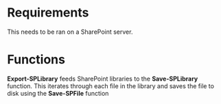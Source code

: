 # Requirements

This needs to be ran on a SharePoint server.

# Functions
**Export-SPLibrary** feeds SharePoint libraries to the **Save-SPLibrary** function. This iterates through each file in the library and saves the file to disk using the **Save-SPFile** function

